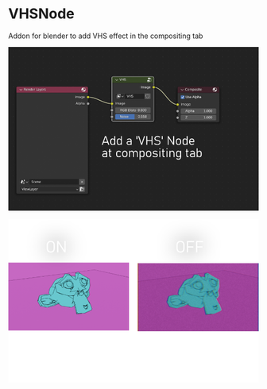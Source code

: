# VHSNode
Addon for blender to add VHS effect in the compositing tab


![alt text](https://github.com/soykhaler/VHSNode/blob/main/pic1.png?raw=true)




![alt text](https://github.com/soykhaler/VHSNode/blob/main/COMPARISON.PNG?raw=true)
